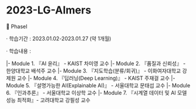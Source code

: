 # 2023-LG-AImers

🎀 PhaseⅠ

· 학습기간 : 2023.01.02-2023.01.27 (약 1개월)

· 학습내용 :

|-   Module 1. 『AI 윤리』 - KAIST 차미영 교수
|-   Module 2. 『품질과 신뢰성』 - 한양대학교 배석주 교수
|-   Module 3. 『지도학습(분류/회귀)』 - 이화여자대학교 강제원 교수
|-   Module 4. 『딥러닝(Deep Learning)』 - KAIST 주재걸 교수
|-   Module 5. 『설명가능한 AI(Explainable AI)』 - 서울대학교 문태섭 교수
|-   Module 6. 『인과추론』 - 서울대학교 이상학 교수
|-   Module 7. 『시계열 데이터 및 AI 모델 성능 최적화』- 고려대학교 강필성 교수
